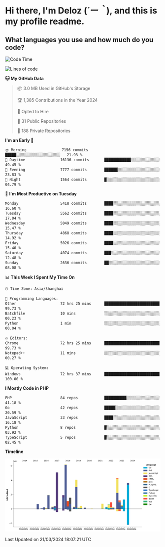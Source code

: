 # **Hi there, I'm Deloz (*´ー｀*), and this is my profile readme.**

## **What languages you use and how much do you code?**

<!--START_SECTION:waka-->
![Code Time](http://img.shields.io/badge/Code%20Time-3%2C541%20hrs%2043%20mins-blue)

![Lines of code](https://img.shields.io/badge/From%20Hello%20World%20I%27ve%20Written-38.0%20million%20lines%20of%20code-blue)

**🐱 My GitHub Data** 

> 📦 3.0 MB Used in GitHub's Storage 
 > 
> 🏆 1,385 Contributions in the Year 2024
 > 
> 💼 Opted to Hire
 > 
> 📜 31 Public Repositories 
 > 
> 🔑 188 Private Repositories 
 > 
**I'm an Early 🐤** 

```text
🌞 Morning                7156 commits        █████░░░░░░░░░░░░░░░░░░░░   21.93 % 
🌆 Daytime                16136 commits       ████████████░░░░░░░░░░░░░   49.45 % 
🌃 Evening                7777 commits        ██████░░░░░░░░░░░░░░░░░░░   23.83 % 
🌙 Night                  1564 commits        █░░░░░░░░░░░░░░░░░░░░░░░░   04.79 % 
```
📅 **I'm Most Productive on Tuesday** 

```text
Monday                   5418 commits        ████░░░░░░░░░░░░░░░░░░░░░   16.60 % 
Tuesday                  5562 commits        ████░░░░░░░░░░░░░░░░░░░░░   17.04 % 
Wednesday                5049 commits        ████░░░░░░░░░░░░░░░░░░░░░   15.47 % 
Thursday                 4868 commits        ████░░░░░░░░░░░░░░░░░░░░░   14.92 % 
Friday                   5026 commits        ████░░░░░░░░░░░░░░░░░░░░░   15.40 % 
Saturday                 4074 commits        ███░░░░░░░░░░░░░░░░░░░░░░   12.48 % 
Sunday                   2636 commits        ██░░░░░░░░░░░░░░░░░░░░░░░   08.08 % 
```


📊 **This Week I Spent My Time On** 

```text
🕑︎ Time Zone: Asia/Shanghai

💬 Programming Languages: 
Other                    72 hrs 25 mins      █████████████████████████   99.73 % 
Batchfile                10 mins             ░░░░░░░░░░░░░░░░░░░░░░░░░   00.23 % 
Python                   1 min               ░░░░░░░░░░░░░░░░░░░░░░░░░   00.04 % 

🔥 Editors: 
Chrome                   72 hrs 25 mins      █████████████████████████   99.73 % 
Notepad++                11 mins             ░░░░░░░░░░░░░░░░░░░░░░░░░   00.27 % 

💻 Operating System: 
Windows                  72 hrs 37 mins      █████████████████████████   100.00 % 
```

**I Mostly Code in PHP** 

```text
PHP                      84 repos            ██████████░░░░░░░░░░░░░░░   41.18 % 
Go                       42 repos            █████░░░░░░░░░░░░░░░░░░░░   20.59 % 
JavaScript               33 repos            ████░░░░░░░░░░░░░░░░░░░░░   16.18 % 
Python                   8 repos             █░░░░░░░░░░░░░░░░░░░░░░░░   03.92 % 
TypeScript               5 repos             █░░░░░░░░░░░░░░░░░░░░░░░░   02.45 % 
```



**Timeline**

![Lines of Code chart](https://raw.githubusercontent.com/deloz/deloz/main/assets/bar_graph.png)


 Last Updated on 21/03/2024 18:07:21 UTC
<!--END_SECTION:waka-->
